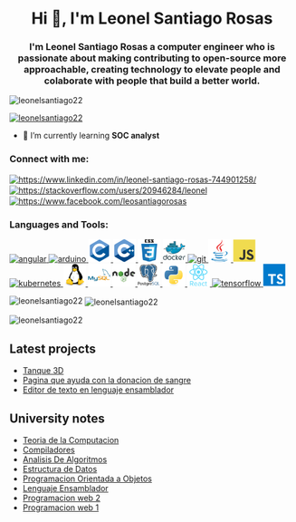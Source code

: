 
<h1 align="center">Hi 👋, I'm Leonel Santiago Rosas</h1>
<h3 align="center">I'm Leonel Santiago Rosas a computer engineer who is passionate about making contributing to open-source more approachable, creating technology to elevate people and colaborate with people that build a better world.</h3>

<p align="left"> <img src="https://komarev.com/ghpvc/?username=leonelsantiago22&label=Profile%20views&color=0e75b6&style=flat" alt="leonelsantiago22" /> </p>

<p align="left"> <a href="https://github.com/ryo-ma/github-profile-trophy"><img src="https://github-profile-trophy.vercel.app/?username=leonelsantiago22" alt="leonelsantiago22" /></a> </p>

- 🌱 I’m currently learning **SOC analyst**

<h3 align="left">Connect with me:</h3>
<p align="left">
<a href="https://linkedin.com/in/https://www.linkedin.com/in/leonel-santiago-rosas-744901258/" target="blank"><img align="center" src="https://raw.githubusercontent.com/rahuldkjain/github-profile-readme-generator/master/src/images/icons/Social/linked-in-alt.svg" alt="https://www.linkedin.com/in/leonel-santiago-rosas-744901258/" height="30" width="40" /></a>
<a href="https://stackoverflow.com/users/https://stackoverflow.com/users/20946284/leonel" target="blank"><img align="center" src="https://raw.githubusercontent.com/rahuldkjain/github-profile-readme-generator/master/src/images/icons/Social/stack-overflow.svg" alt="https://stackoverflow.com/users/20946284/leonel" height="30" width="40" /></a>
<a href="https://fb.com/https://www.facebook.com/leosantiagorosas" target="blank"><img align="center" src="https://raw.githubusercontent.com/rahuldkjain/github-profile-readme-generator/master/src/images/icons/Social/facebook.svg" alt="https://www.facebook.com/leosantiagorosas" height="30" width="40" /></a>
</p>

<h3 align="left">Languages and Tools:</h3>
<p align="left"> <a href="https://angular.io" target="_blank" rel="noreferrer"> <img src="https://angular.io/assets/images/logos/angular/angular.svg" alt="angular" width="40" height="40"/> </a> <a href="https://www.arduino.cc/" target="_blank" rel="noreferrer"> <img src="https://cdn.worldvectorlogo.com/logos/arduino-1.svg" alt="arduino" width="40" height="40"/> </a> <a href="https://www.cprogramming.com/" target="_blank" rel="noreferrer"> <img src="https://raw.githubusercontent.com/devicons/devicon/master/icons/c/c-original.svg" alt="c" width="40" height="40"/> </a> <a href="https://www.w3schools.com/cpp/" target="_blank" rel="noreferrer"> <img src="https://raw.githubusercontent.com/devicons/devicon/master/icons/cplusplus/cplusplus-original.svg" alt="cplusplus" width="40" height="40"/> </a> <a href="https://www.w3schools.com/css/" target="_blank" rel="noreferrer"> <img src="https://raw.githubusercontent.com/devicons/devicon/master/icons/css3/css3-original-wordmark.svg" alt="css3" width="40" height="40"/> </a> <a href="https://www.docker.com/" target="_blank" rel="noreferrer"> <img src="https://raw.githubusercontent.com/devicons/devicon/master/icons/docker/docker-original-wordmark.svg" alt="docker" width="40" height="40"/> </a> <a href="https://git-scm.com/" target="_blank" rel="noreferrer"> <img src="https://www.vectorlogo.zone/logos/git-scm/git-scm-icon.svg" alt="git" width="40" height="40"/> </a> <a href="https://www.java.com" target="_blank" rel="noreferrer"> <img src="https://raw.githubusercontent.com/devicons/devicon/master/icons/java/java-original.svg" alt="java" width="40" height="40"/> </a> <a href="https://developer.mozilla.org/en-US/docs/Web/JavaScript" target="_blank" rel="noreferrer"> <img src="https://raw.githubusercontent.com/devicons/devicon/master/icons/javascript/javascript-original.svg" alt="javascript" width="40" height="40"/> </a> <a href="https://kubernetes.io" target="_blank" rel="noreferrer"> <img src="https://www.vectorlogo.zone/logos/kubernetes/kubernetes-icon.svg" alt="kubernetes" width="40" height="40"/> </a> <a href="https://www.linux.org/" target="_blank" rel="noreferrer"> <img src="https://raw.githubusercontent.com/devicons/devicon/master/icons/linux/linux-original.svg" alt="linux" width="40" height="40"/> </a> <a href="https://www.mysql.com/" target="_blank" rel="noreferrer"> <img src="https://raw.githubusercontent.com/devicons/devicon/master/icons/mysql/mysql-original-wordmark.svg" alt="mysql" width="40" height="40"/> </a> <a href="https://nodejs.org" target="_blank" rel="noreferrer"> <img src="https://raw.githubusercontent.com/devicons/devicon/master/icons/nodejs/nodejs-original-wordmark.svg" alt="nodejs" width="40" height="40"/> </a> <a href="https://www.postgresql.org" target="_blank" rel="noreferrer"> <img src="https://raw.githubusercontent.com/devicons/devicon/master/icons/postgresql/postgresql-original-wordmark.svg" alt="postgresql" width="40" height="40"/> </a> <a href="https://www.python.org" target="_blank" rel="noreferrer"> <img src="https://raw.githubusercontent.com/devicons/devicon/master/icons/python/python-original.svg" alt="python" width="40" height="40"/> </a> <a href="https://reactjs.org/" target="_blank" rel="noreferrer"> <img src="https://raw.githubusercontent.com/devicons/devicon/master/icons/react/react-original-wordmark.svg" alt="react" width="40" height="40"/> </a> <a href="https://www.tensorflow.org" target="_blank" rel="noreferrer"> <img src="https://www.vectorlogo.zone/logos/tensorflow/tensorflow-icon.svg" alt="tensorflow" width="40" height="40"/> </a> <a href="https://www.typescriptlang.org/" target="_blank" rel="noreferrer"> <img src="https://raw.githubusercontent.com/devicons/devicon/master/icons/typescript/typescript-original.svg" alt="typescript" width="40" height="40"/> </a> </p>

<p><img align="left" src="https://github-readme-stats.vercel.app/api/top-langs?username=leonelsantiago22&show_icons=true&locale=en&layout=compact" alt="leonelsantiago22" /></p>

<p>&nbsp;<img align="center" src="https://github-readme-stats.vercel.app/api?username=leonelsantiago22&show_icons=true&locale=en" alt="leonelsantiago22" /></p>

<p><img align="center" src="https://github-readme-streak-stats.herokuapp.com/?user=leonelsantiago22&" alt="leonelsantiago22" /></p>

## Latest projects
- [Tanque 3D](https://github.com/leonelSantiago22/Tanques3D)
- [Pagina que ayuda con la donacion de sangre](https://github.com/leonelSantiago22/donacion)
- [Editor de texto en lenguaje ensamblador](https://github.com/leonelSantiago22/editor-de-texto-lenguaje-ensamblador)
## University notes
- [Teoria de la Computacion](https://github.com/leonelSantiago22/Teoria_Computacion)
- [Compiladores ](https://github.com/leonelSantiago22/Compiladores)
- [Analisis De Algoritmos](https://github.com/leonelSantiago22/AnalisisDeAlgoritmos)
- [Estructura de Datos](https://github.com/leonelSantiago22/EstrucDatosSemestre2)
- [Programacion Orientada a Objetos](https://github.com/leonelSantiago22/POO3erSemestre)
- [Lenguaje Ensamblador](https://github.com/leonelSantiago22/LenguajeEnsamblador)
- [Programacion web 2](https://github.com/leonelSantiago22/programacionweb2)
- [Programacion web 1](https://github.com/leonelSantiago22/programacionweb1)


